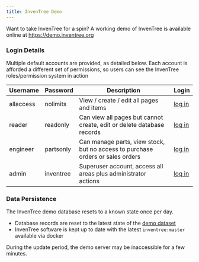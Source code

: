 ```yaml
---
title: InvenTree Demo
---
```


Want to take InvenTree for a spin? A working demo of InvenTree is available online at <a href="https://demo.inventree.org" data-umami-event="demo">https://demo.inventree.org</a>

### Login Details

Multiple default accounts are provided, as detailed below. Each account is afforded a different set of permissions, so users can see the InvenTree roles/permission system in action

| Username | Password | Description | Login |
| --- | --- | --- | --- |
| allaccess | nolimits | View / create / edit all pages and items | <a href="https://demo.inventree.org/platform/login?login=allaccess&password=nolimits" data-umami-event="demo-allaccess">log in</a> |
| reader | readonly | Can view all pages but cannot create, edit or delete database records | <a href="https://demo.inventree.org/platform/login?login=reader&password=readonly" data-umami-event="demo-reader">log in</a> |
| engineer | partsonly | Can manage parts, view stock, but no access to purchase orders or sales orders | <a href="https://demo.inventree.org/platform/login?login=engineer&password=partsonly" data-umami-event="demo-engineer">log in</a> |
| admin | inventree | Superuser account, access all areas plus administrator actions | <a href="https://demo.inventree.org/platform/login?login=admin&password=inventree" data-umami-event="demo-admin">log in</a> |

### Data Persistence

The InvenTree demo database resets to a known state once per day.

- Database records are reset to the latest state of the [demo dataset](https://github.com/inventree/demo-dataset)
- InvenTree software is kept up to date with the latest `inventree:master` available via docker

<div markdown="span" class="alert alert-info" role="alert">
During the update period, the demo server may be inaccessible for a few minutes.
</div>    